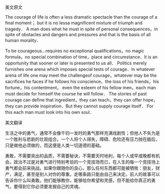 美文原文

The courage of life is often a less dramatic spectacle than the courage of a final moment； but it is no lessa magnificent mixture of triumph and tragedy． A man does what he must in spite of personal consequences，in spite of obstacles and dangers and pressures and that is the basis of all human morality．

To be courageous…requires no exceptional qualifications，no magic formula，no special combination of time，place and circumstance．It is an opportunity that sooner or later is presented to us all． Politics merely furnishes one arena which imposes special tests of courage．In whatever arena of life one may meet the challengeof courage，whatever may be the sacrifices he faces if he follows his conscience，the loss of his friends，his fortune，his contentment， even the esteem of his fellow men，each man must decide for himself the course he will follow． The stories of past courage can define that ingredient，they can teach，they can offer hope，they can provide inspiration．But they cannot supply courage itself． For this each man must look into his own soul．

美文翻译

生活之中的勇气，通常不会像千钧一发时的勇气那样充满戏剧性；但他人不失为是一个胜利与悲剧的壮观组合。一个人将个人得失，障碍、危险还有压力抛在脑后，只是做他必须做的，而这便是人类一切道德的基础。

勇敢，不需要突出的品质，不需要秘诀，不需要天时地利，每个人或早或晚都有机会。政治不过是对勇气进行特别考验的一个竞技场而已，在人生的每一个竞技场上勇气都会前来挑战。如果你跟随你的良心，那么任何东西都可能被牺牲：朋友，财产，满足，甚至是别人对你的尊重。走哪条路只能由自己来决定。前人的故事可以告诉你什么叫勇敢。他们能够教你，能够给你希望和灵感，但不能给你真正的勇气，要得到它你必须要发掘自己的灵魂。 

